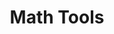---
title: "Math Tools"
logo: "media/logos/math-logo.png"
backgroundImage: "media/backgrounds/bg-math.jpg"
link: "https://math.neodym.dev"
---